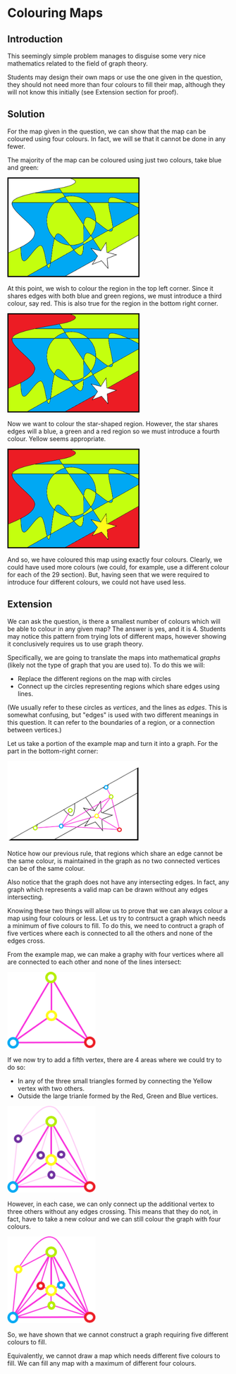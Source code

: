 # Colouring Maps

## Introduction

This seemingly simple problem manages to disguise some very nice mathematics related to the field of graph theory.

Students may design their own maps or use the one given in the question, they should not need more than four colours to fill their map, although they will not know this initially (see Extension section for proof).

## Solution

For the map given in the question, we can show that the map can be coloured using four colours. In fact, we will se that it cannot be done in any fewer.

The majority of the map can be coloured using just two colours, take blue and green:

<img src="../../images/colouring-maps-3.png" width=300>

At this point, we wish to colour the region in the top left corner. Since it shares edges with both blue and green regions, we must introduce a third colour, say red. This is also true for the region in the bottom right corner.

<img src="../../images/colouring-maps-4.png" width=300>

Now we want to colour the star-shaped region. However, the star shares edges will a blue, a green and a red region so we must introduce a fourth colour. Yellow seems appropriate.

<img src="../../images/colouring-maps-5.png" width=300>

And so, we have coloured this map using exactly four colours. Clearly, we could have used more colours (we could, for example, use a different colour for each of the 29 section). But, having seen that we were required to introduce four different colours, we could not have used less.

## Extension

We can ask the question, is there a smallest number of colours which will be able to colour in any given map? The answer is yes, and it is 4. Students may notice this pattern from trying lots of different maps, however showing it conclusively requires us to use graph theory.

Specifically, we are going to translate the maps into mathematical *graphs* (likely not the type of
graph that you are used to). To do this we will:
- Replace the different regions on the map with circles
- Connect up the circles representing regions which share edges using lines. 

(We usually refer to these circles as *vertices*, and the lines as *edges*. This is somewhat confusing, but "edges" is used with two different meanings in this question. It can refer to the boundaries of a region, or a connection between vertices.)

Let us take a portion of the example map and turn it into a graph. For the part in the bottom-right corner:

<img src="../../images/colouring-maps-6.png" width=300>

Notice how our previous rule, that regions which share an edge cannot be the same colour, is maintained in the graph as no two connected vertices can be of the same colour.

Also notice that the graph does not have any intersecting edges. In fact, any graph which represents a valid map can be drawn without any edges intersecting.

Knowing these two things will allow us to prove that we can always colour a map using four colours or less. Let us try to contrsuct a graph which needs a minimum of five colours to fill. To do this, we need to contruct a graph of five vertices where each is connected to all the others and none of the edges cross.

From the example map, we can make a graphy with four vertices where all are connected to each other and none of the lines intersect:

<img src="../../images/colouring-maps-7.png" width=200>

If we now try to add a fifth vertex, there are 4 areas where we could try to do so:
- In any of the three small triangles formed by connecting the Yellow vertex with two others. 
- Outside the large trianle formed by the Red, Green and Blue vertices.

<img src="../../images/colouring-maps-8.png" width=200>

However, in each case, we can only connect up the additional vertex to three others without any edges crossing. This means that they do not, in fact, have to take a new colour and we can still colour the graph with four colours.

<img src="../../images/colouring-maps-9.png" width=200>

So, we have shown that we cannot construct a graph requiring five different colours to fill.

Equivalently, we cannot draw a map which needs different five colours to fill. We can fill any map with a maximum of different four colours.
